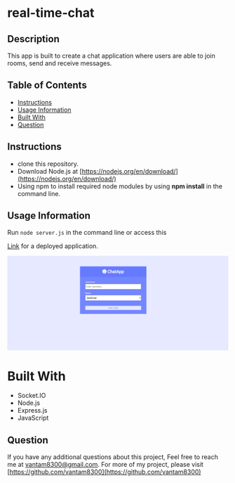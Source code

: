 # real-time-chat
## Description 
This app is built to create a chat application where users are able to join rooms, send and receive messages.
## Table of Contents
- [Instructions](#instructions)
- [Usage Information](#usage-information)
- [Built With](#built-with)
- [Question](#question)
## Instructions
- clone this repository.
- Download Node.js at [https://nodejs.org/en/download/](https://nodejs.org/en/download/)
- Using npm to install required node modules by using **npm install** in the command line.


## Usage Information
Run `node server.js` in the command line or access this

[Link](https://van-real-time-chat.herokuapp.com/) for a deployed application.

![homepage](./public/assets/images/realTimeChat.PNG)

# Built With
- Socket.IO
- Node.js
- Express.js
- JavaScript

## Question
If you have any additional questions about this project, Feel free to reach me at [vantam8300@gmail.com](vantam8300@gmail.com).
For more of my project, please visit [https://github.com/vantam8300](https://github.com/vantam8300)